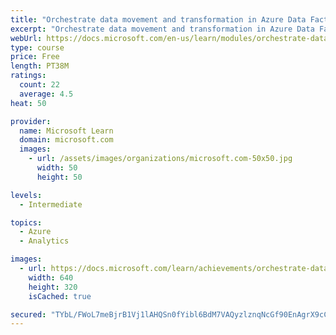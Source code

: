 ```yaml
---
title: "Orchestrate data movement and transformation in Azure Data Factory or Azure Synapse Pipeline"
excerpt: "Orchestrate data movement and transformation in Azure Data Factory or Azure Synapse Pipeline"
webUrl: https://docs.microsoft.com/en-us/learn/modules/orchestrate-data-movement-transformation-azure-data-factory/
type: course
price: Free
length: PT38M
ratings:
  count: 22
  average: 4.5
heat: 50

provider:
  name: Microsoft Learn
  domain: microsoft.com
  images:
    - url: /assets/images/organizations/microsoft.com-50x50.jpg
      width: 50
      height: 50

levels:
  - Intermediate

topics:
  - Azure
  - Analytics

images:
  - url: https://docs.microsoft.com/learn/achievements/orchestrate-data-movement-transformation-azure-data-factory-social.png
    width: 640
    height: 320
    isCached: true

secured: "TYbL/FWoL7meBjrB1Vj1lAHQSn0fYibl6BdM7VAQyzlznqNcGf90EnAgrX9cCz7qDYNNIJhYLMhWY0eD0kWeQG/umY3lhw8P1u58xFxWrKykzX8eNG56uFTOGlnam2q8X3nyh46bLdWl5Ue0jGvTCfTBO1TR+P/2dvHbNXsCeYdl+7l+KQoqcXd3jHy9x9kZ2sI/TboKW50jhYfw9VObkliMsuQGVzXI6bxZGHp8hlo6cjA6ELaC2BmKkPLZF5kZ3+m0ixZXt1KUZPmPatq2cG95uGvTVvM6cKhLio4WBZbCXarn+4ufweiTjSj17sJFEH9w4TaPS7bVQIEbyN57dsEOGttxtFGKcRl7ZEpIVVIWgXUka0HhjKqc78OztHMW5RqQ9fE+y+ekSBPURcJxlGjJLqxf/u2nZ7OZ+AeFp9g=;PLhJiyvm40Px2RhhBbXGsg=="
---
```


